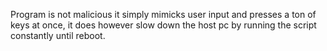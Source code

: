 Program is not malicious it simply mimicks user input and presses a ton of keys at once, it does however slow down the host pc
by running the script constantly until reboot.
